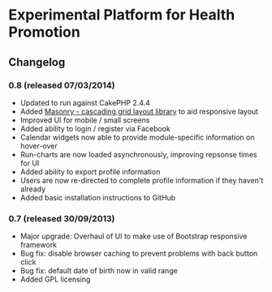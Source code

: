 # Experimental Platform for Health Promotion
## Changelog

### 0.8 (released 07/03/2014)
* Updated to run against CakePHP 2.4.4
* Added [Masonry - cascading grid layout library](http://masonry.desandro.com/) to aid responsive layout
* Improved UI for mobile / small screens
* Added ability to login / register via Facebook
* Calendar widgets now able to provide module-specific information on hover-over
* Run-charts are now loaded asynchronously, improving repsonse times for UI
* Added ability to export profile information
* Users are now re-directed to complete profile information if they haven't already
* Added basic installation instructions to GitHub

### 0.7 (released 30/09/2013)
* Major upgrade: Overhaul of UI to make use of Bootstrap responsive framework
* Bug fix: disable browser caching to prevent problems with back button click
* Bug fix: default date of birth now in valid range
* Added GPL licensing
